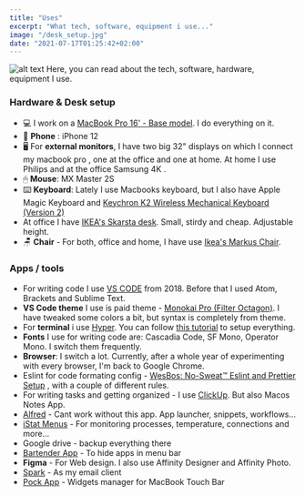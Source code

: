 ```yaml
---
title: "Uses"
excerpt: "What tech, software, equipment i use..."
image: "/desk_setup.jpg"
date: "2021-07-17T01:25:42+02:00"
---
```


![alt text](/desk_setup.jpg)
Here, you can read about the tech, software, hardware, equipment I use.

### Hardware & Desk setup

-   💻 I work on a [MacBook Pro 16' - Base model](https://www.amazon.com/Apple-MacBook-16-Inch-512GB-Storage/dp/B081FZV45H/). I do everything on it.
-   📱 **Phone** : iPhone 12
-   🖥 For **external monitors**, I have two big 32" displays on which I connect my macbook pro , one at the office and one at home. At home I use Philips and at the office Samsung 4K .
-   🖱 **Mouse**: MX Master 2S
-   ⌨️ **Keyboard**: Lately I use Macbooks keyboard, but I also have Apple Magic Keyboard and [Keychron K2 Wireless Mechanical Keyboard (Version 2)
    ](https://www.keychron.com/products/keychron-k2-wireless-mechanical-keyboard)
-   At office I have [IKEA's Skarsta desk](https://www.ikea.com/rs/sr/p/skarsta-podesivi-pisaci-sto-bela-s59324818/). Small, stirdy and cheap. Adjustable height.
-   🪑 **Chair** - For both, office and home, I have use [Ikea's Markus Chair](https://www.ikea.com/rs/sr/p/markus-kancelarijska-stolica-vissle-tamnosiva-70261150/).

### Apps / tools

-   For writing code I use [VS CODE](https://code.visualstudio.com/) from 2018. Before that I used Atom, Brackets and Sublime Text.
-   **VS Code theme** I use is paid theme - [Monokai Pro (Filter Octagon)](https://monokai.pro/?ref=stefans.dev). I have tweaked some colors a bit, but syntax is completely from theme.
-   For **terminal** i use [Hyper](https://hyper.is). You can follow [this tutorial](https://tjay.dev/howto-my-terminal-shell-setup-hyper-js-zsh-starship/?ref=stefans.dev) to setup everything.
-   **Fonts** I use for writing code are: Cascadia Code, SF Mono, Operator Mono. I switch them frequently.
-   **Browser**: I switch a lot. Currently, after a whole year of experimenting with every browser, I'm back to Google Chrome.
-   Eslint for code formating config - [WesBos: No-Sweat™ Eslint and Prettier Setup](https://github.com/wesbos/eslint-config-wesbos) , with a couple of different rules.
-   For writing tasks and getting organized - I use [ClickUp](clickup.com). But also Macos Notes App.
-   [Alfred](https://www.alfredapp.com/) - Cant work without this app. App launcher, snippets, workflows...
-   [iStat Menus](https://bjango.com/mac/istatmenus/) - For monitoring processes, temperature, connections and more...
-   Google drive - backup everything there
-   [Bartender App](https://www.macbartender.com/) - To hide apps in menu bar
-   **Figma** - For Web design. I also use Affinity Designer and Affinity Photo.
-   [Spark](https://sparkmailapp.com/?ref=stefans.dev) - As my email client
-   [Pock App](https://pock.app/) - Widgets manager for MacBook Touch Bar
